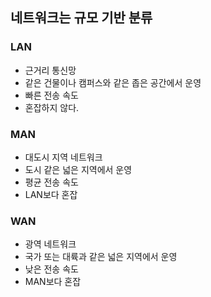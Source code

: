 ## 네트워크는 규모 기반 분류

### LAN

- 근거리 통신망
- 같은 건물이나 캠퍼스와 같은 좁은 공간에서 운영
- 빠른 전송 속도
- 혼잡하지 않다.

### MAN

- 대도시 지역 네트워크
- 도시 같은 넓은 지역에서 운영
- 평균 전송 속도
- LAN보다 혼잡

### WAN

- 광역 네트워크
- 국가 또는 대륙과 같은 넓은 지역에서 운영
- 낮은 전송 속도
- MAN보다 혼잡
